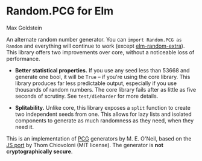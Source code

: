 # Random.PCG for Elm
Max Goldstein

An alternate random number generator. You can `import Random.PCG as Random` and everything will continue to
work (except [elm-random-extra](http://package.elm-lang.org/packages/NoRedInk/elm-random-extra/2.1.1/Random-Extra)).
This library offers two improvements over core, without a noticeable loss of performance.

* **Better statistical properties.** If you use any seed less than 53668 and generate one bool, it will be `True` – if
you're using the core library. This library produces far less predictable output, especially if you use thousands of
random numbers. The core library fails after as little as five seconds of scrutiny. See `test/dieharder` for more details.

* **Splitability.** Unlike core, this library exposes a `split` function to create two independent seeds from one. This
allows for lazy lists and isolated components to generate as much randomness as they need, when they need it.

This is an implementation of [PCG](http://www.pcg-random.org/) generators by M. E. O'Neil, based on the [JS
port](https://github.com/thomcc/pcg-random) by Thom Chiovoloni (MIT license). The generator is **not cryptographically
secure**.
